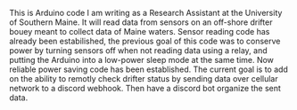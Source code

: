 This is Arduino code I am writing as a Research Assistant at the University of Southern Maine. 
It will read data from sensors on an off-shore drifter bouey meant to collect data of Maine waters. 
Sensor reading code has already been estabilished, 
the previous goal of this code was to conserve power by turning sensors off when not reading data using a relay, 
and putting the Arduino into a low-power sleep mode at the same time. 
Now reliable power saving code has been established. The current goal is to add on the ability to remotly check
drifter status by sending data over cellular network to a discord webhook. Then have a discord bot organize the sent data. 

